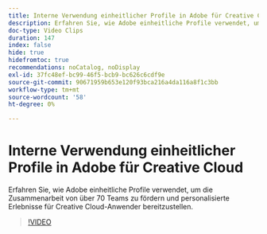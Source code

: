 ```yaml
---
title: Interne Verwendung einheitlicher Profile in Adobe für Creative Cloud
description: Erfahren Sie, wie Adobe einheitliche Profile verwendet, um die Zusammenarbeit von über 70 Teams zu fördern und personalisierte Erlebnisse für Creative Cloud-Anwender bereitzustellen.
doc-type: Video Clips
duration: 147
index: false
hide: true
hidefromtoc: true
recommendations: noCatalog, noDisplay
exl-id: 37fc48ef-bc99-46f5-bcb9-bc626c6cdf9e
source-git-commit: 90671959b653e120f93bca216a4da116a8f1c3bb
workflow-type: tm+mt
source-wordcount: '58'
ht-degree: 0%

---
```


# Interne Verwendung einheitlicher Profile in Adobe für Creative Cloud

Erfahren Sie, wie Adobe einheitliche Profile verwendet, um die Zusammenarbeit von über 70 Teams zu fördern und personalisierte Erlebnisse für Creative Cloud-Anwender bereitzustellen.

<!-- 62_S655_3442541_146_adobes-internal-use-of-unified-profiles-for-creative-cloud -->
>[!VIDEO](https://video.tv.adobe.com/v/3458283/?learn=on&enablevpops=true)
